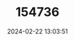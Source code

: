 ---
title: "154736"
category: "Minous quincarinatus"
draft: false
date: 2024-02-22 13:03:51
languages:
  English: ["Whitetail Goblinfish"]
  Undetermined: ["Chul-mal-rak-ssol-ch'i", "Depu", "Lepu"]
  Japanese: ["Ito-okoze"]
---